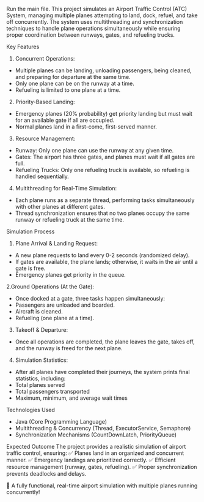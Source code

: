 Run the main file. 
This project simulates an Airport Traffic Control (ATC) System, managing multiple planes attempting to land, dock, refuel, and take off concurrently. The system uses multithreading and synchronization techniques to handle plane operations simultaneously while ensuring proper coordination between runways, gates, and refueling trucks.

Key Features
1. Concurrent Operations:

- Multiple planes can be landing, unloading passengers, being cleaned, and preparing for departure at the same time.
- Only one plane can be on the runway at a time.
- Refueling is limited to one plane at a time.

2. Priority-Based Landing:

- Emergency planes (20% probability) get priority landing but must wait for an available gate if all are occupied.
- Normal planes land in a first-come, first-served manner.

3. Resource Management:

- Runway: Only one plane can use the runway at any given time.
- Gates: The airport has three gates, and planes must wait if all gates are full.
- Refueling Trucks: Only one refueling truck is available, so refueling is handled sequentially.
  
4. Multithreading for Real-Time Simulation:

- Each plane runs as a separate thread, performing tasks simultaneously with other planes at different gates.
- Thread synchronization ensures that no two planes occupy the same runway or refueling truck at the same time.


Simulation Process

1. Plane Arrival & Landing Request:

- A new plane requests to land every 0-2 seconds (randomized delay).
- If gates are available, the plane lands; otherwise, it waits in the air until a gate is free.
- Emergency planes get priority in the queue.

2.Ground Operations (At the Gate):

- Once docked at a gate, three tasks happen simultaneously:
- Passengers are unloaded and boarded.
- Aircraft is cleaned.
- Refueling (one plane at a time).

3. Takeoff & Departure:
- Once all operations are completed, the plane leaves the gate, takes off, and the runway is freed for the next plane.

4. Simulation Statistics:
- After all planes have completed their journeys, the system prints final statistics, including:
- Total planes served
- Total passengers transported
- Maximum, minimum, and average wait times


Technologies Used
- Java (Core Programming Language)
- Multithreading & Concurrency (Thread, ExecutorService, Semaphore)
- Synchronization Mechanisms (CountDownLatch, PriorityQueue)


Expected Outcome
The project provides a realistic simulation of airport traffic control, ensuring:
✅ Planes land in an organized and concurrent manner.
✅ Emergency landings are prioritized correctly.
✅ Efficient resource management (runway, gates, refueling).
✅ Proper synchronization prevents deadlocks and delays.

🚀 A fully functional, real-time airport simulation with multiple planes running concurrently!
